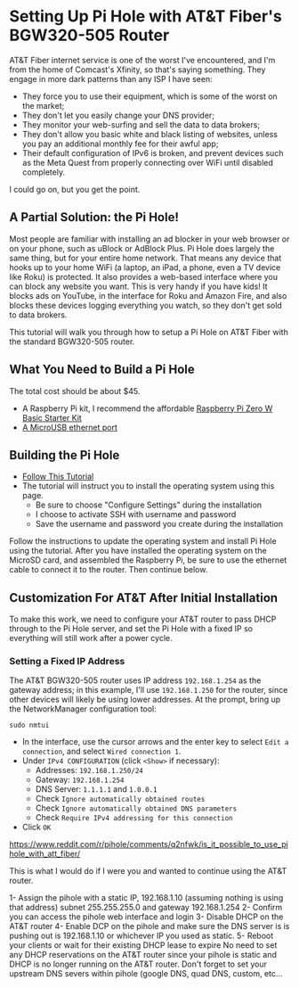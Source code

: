 # Setting Up Pi Hole with AT&T Fiber's BGW320-505 Router

AT&T Fiber internet service is one of the worst I've encountered, and I'm from the home of Comcast's Xfinity, so that's saying something. They engage in more dark patterns than any ISP I have seen:

* They force you to use their equipment, which is some of the worst on the market;
* They don't let you easily change your DNS provider;
* They monitor your web-surfing and sell the data to data brokers;
* They don't allow you basic white and black listing of websites, unless you pay an additional monthly fee for their awful app;
* Their default configuration of IPv6 is broken, and prevent devices such as the Meta Quest from properly connecting over WiFi until disabled completely.

I could go on, but you get the point.

## A Partial Solution: the Pi Hole!

Most people are familiar with installing an ad blocker in your web browser or on your phone, such as uBlock or AdBlock Plus. Pi Hole does largely the same thing, but for your entire home network. That means any device that hooks up to your home WiFi (a laptop, an iPad, a phone, even a TV device like Roku) is protected. It also provides a web-based interface where you can block any website you want. This is very handy if you have kids! It blocks ads on YouTube, in the interface for Roku and Amazon Fire, and also blocks these devices logging everything you watch, so they don't get sold to data brokers.

This tutorial will walk you through how to setup a Pi Hole on AT&T Fiber with the standard BGW320-505 router.

## What You Need to Build a Pi Hole

The total cost should be about $45.

* A Raspberry Pi kit, I recommend the affordable [Raspberry Pi Zero W Basic Starter Kit](https://www.amazon.com/dp/B0748MPQT4)
* [A MicroUSB ethernet port](https://www.amazon.com/dp/B08VRXJGYK)

## Building the Pi Hole

* [Follow This Tutorial](https://www.raspberrypi.com/tutorials/running-pi-hole-on-a-raspberry-pi/)
* The tutorial will instruct you to install the operating system using this page.
    * Be sure to choose "Configure Settings" during the installation
    * I choose to activate SSH with username and password
    * Save the username and password you create during the installation

Follow the instructions to update the operating system and install Pi Hole using the tutorial. After you have installed the operating system on the MicroSD card, and assembled the Raspberry Pi, be sure to use the ethernet cable to connect it to the router. Then continue below.

## Customization For AT&T After Initial Installation

To make this work, we need to configure your AT&T router to pass DHCP through to the Pi Hole server, and set the Pi Hole with a fixed IP so everything will still work after a power cycle.

### Setting a Fixed IP Address

The AT&T BGW320-505 router uses IP address `192.168.1.254` as the gateway address; in this example, I'll use `192.168.1.250` for the router, since other devices will likely be using lower addresses. At the prompt, bring up the NetworkManager configuration tool:

```
sudo nmtui
```

* In the interface, use the cursor arrows and the enter key to select `Edit a connection`, and select `Wired connection 1`.
* Under `IPv4 CONFIGURATION` (click `<Show>` if necessary):
    * Addresses: `192.168.1.250/24`
    * Gateway: `192.168.1.254`
    * DNS Server: `1.1.1.1` and `1.0.0.1`
    * Check `Ignore automatically obtained routes`
    * Check `Ignore automatically obtained DNS parameters`
    * Check `Require IPv4 addressing for this connection`
* Click `OK`

https://www.reddit.com/r/pihole/comments/q2nfwk/is_it_possible_to_use_pihole_with_att_fiber/



This is what I would do if I were you and wanted to continue using the AT&T router.

1- Assign the pihole with a static IP, 192.168.1.10 (assuming nothing is using that address) subnet 255.255.255.0 and gateway 192.168.1.254
2- Confirm you can access the pihole web interface and login
3- Disable DHCP on the AT&T router 4- Enable DCP on the pihole and make sure the DNS server is is pushing out is 192.168.1.10 or whichever IP you used as static. 5- Reboot your clients or wait for their existing DHCP lease to expire
No need to set any DHCP reservations on the AT&T router since your pihole is static and DHCP is no longer running on the AT&T router.
Don't forget to set your upstream DNS severs within pihole (google DNS, quad DNS, custom, etc...
